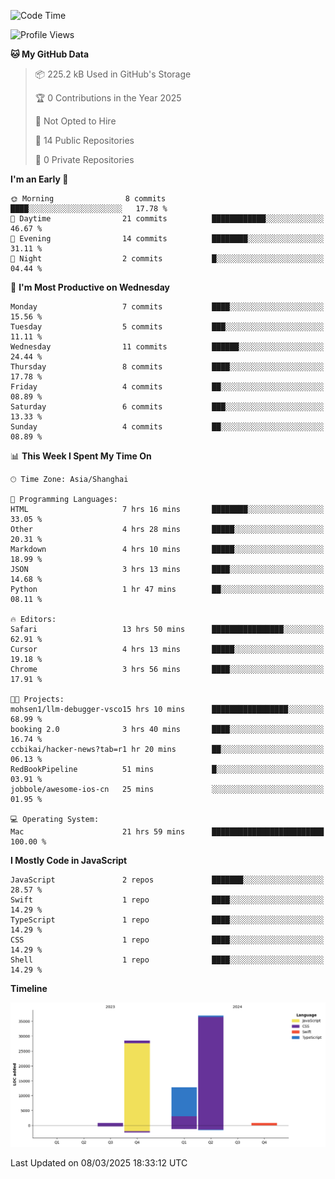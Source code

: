 <!--
**PascalDai/PascalDai** is a ✨ _special_ ✨ repository because its `README.md` (this file) appears on your GitHub profile.

Here are some ideas to get you started:

- 🔭 I’m currently working on ...
- 🌱 I’m currently learning ...
- 👯 I’m looking to collaborate on ...
- 🤔 I’m looking for help with ...
- 💬 Ask me about ...
- 📫 How to reach me: ...
- 😄 Pronouns: ...
- ⚡ Fun fact: ...
-->

<!--START_SECTION:waka-->
![Code Time](http://img.shields.io/badge/Code%20Time-867%20hrs%2010%20mins-blue)

![Profile Views](http://img.shields.io/badge/Profile%20Views-0-blue)

**🐱 My GitHub Data** 

> 📦 225.2 kB Used in GitHub's Storage 
 > 
> 🏆 0 Contributions in the Year 2025
 > 
> 🚫 Not Opted to Hire
 > 
> 📜 14 Public Repositories 
 > 
> 🔑 0 Private Repositories 
 > 
**I'm an Early 🐤** 

```text
🌞 Morning                8 commits           ████░░░░░░░░░░░░░░░░░░░░░   17.78 % 
🌆 Daytime                21 commits          ████████████░░░░░░░░░░░░░   46.67 % 
🌃 Evening                14 commits          ████████░░░░░░░░░░░░░░░░░   31.11 % 
🌙 Night                  2 commits           █░░░░░░░░░░░░░░░░░░░░░░░░   04.44 % 
```
📅 **I'm Most Productive on Wednesday** 

```text
Monday                   7 commits           ████░░░░░░░░░░░░░░░░░░░░░   15.56 % 
Tuesday                  5 commits           ███░░░░░░░░░░░░░░░░░░░░░░   11.11 % 
Wednesday                11 commits          ██████░░░░░░░░░░░░░░░░░░░   24.44 % 
Thursday                 8 commits           ████░░░░░░░░░░░░░░░░░░░░░   17.78 % 
Friday                   4 commits           ██░░░░░░░░░░░░░░░░░░░░░░░   08.89 % 
Saturday                 6 commits           ███░░░░░░░░░░░░░░░░░░░░░░   13.33 % 
Sunday                   4 commits           ██░░░░░░░░░░░░░░░░░░░░░░░   08.89 % 
```


📊 **This Week I Spent My Time On** 

```text
🕑︎ Time Zone: Asia/Shanghai

💬 Programming Languages: 
HTML                     7 hrs 16 mins       ████████░░░░░░░░░░░░░░░░░   33.05 % 
Other                    4 hrs 28 mins       █████░░░░░░░░░░░░░░░░░░░░   20.31 % 
Markdown                 4 hrs 10 mins       █████░░░░░░░░░░░░░░░░░░░░   18.99 % 
JSON                     3 hrs 13 mins       ████░░░░░░░░░░░░░░░░░░░░░   14.68 % 
Python                   1 hr 47 mins        ██░░░░░░░░░░░░░░░░░░░░░░░   08.11 % 

🔥 Editors: 
Safari                   13 hrs 50 mins      ████████████████░░░░░░░░░   62.91 % 
Cursor                   4 hrs 13 mins       █████░░░░░░░░░░░░░░░░░░░░   19.18 % 
Chrome                   3 hrs 56 mins       ████░░░░░░░░░░░░░░░░░░░░░   17.91 % 

🐱‍💻 Projects: 
mohsen1/llm-debugger-vsco15 hrs 10 mins      █████████████████░░░░░░░░   68.99 % 
booking 2.0              3 hrs 40 mins       ████░░░░░░░░░░░░░░░░░░░░░   16.74 % 
ccbikai/hacker-news?tab=r1 hr 20 mins        ██░░░░░░░░░░░░░░░░░░░░░░░   06.13 % 
RedBookPipeline          51 mins             █░░░░░░░░░░░░░░░░░░░░░░░░   03.91 % 
jobbole/awesome-ios-cn   25 mins             ░░░░░░░░░░░░░░░░░░░░░░░░░   01.95 % 

💻 Operating System: 
Mac                      21 hrs 59 mins      █████████████████████████   100.00 % 
```

**I Mostly Code in JavaScript** 

```text
JavaScript               2 repos             ███████░░░░░░░░░░░░░░░░░░   28.57 % 
Swift                    1 repo              ████░░░░░░░░░░░░░░░░░░░░░   14.29 % 
TypeScript               1 repo              ████░░░░░░░░░░░░░░░░░░░░░   14.29 % 
CSS                      1 repo              ████░░░░░░░░░░░░░░░░░░░░░   14.29 % 
Shell                    1 repo              ████░░░░░░░░░░░░░░░░░░░░░   14.29 % 
```



**Timeline**

![Lines of Code chart](https://raw.githubusercontent.com/PascalDai/PascalDai/main/assets/bar_graph.png)


 Last Updated on 08/03/2025 18:33:12 UTC
<!--END_SECTION:waka-->
